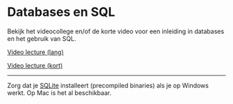 # Databases en SQL

Bekijk het videocollege en/of de korte video voor een inleiding in databases en het gebruik van SQL.

[Video lecture (lang)](https://video.cs50.io/zrCLRC3Ci1c)

[Video lecture (kort)](https://www.youtube.com/watch?v=AywtnUjQ6X4)

---

Zorg dat je [SQLite](https://www.sqlite.org/download.html) installeert (precompiled binaries) als je op Windows werkt. Op Mac is het al beschikbaar.
